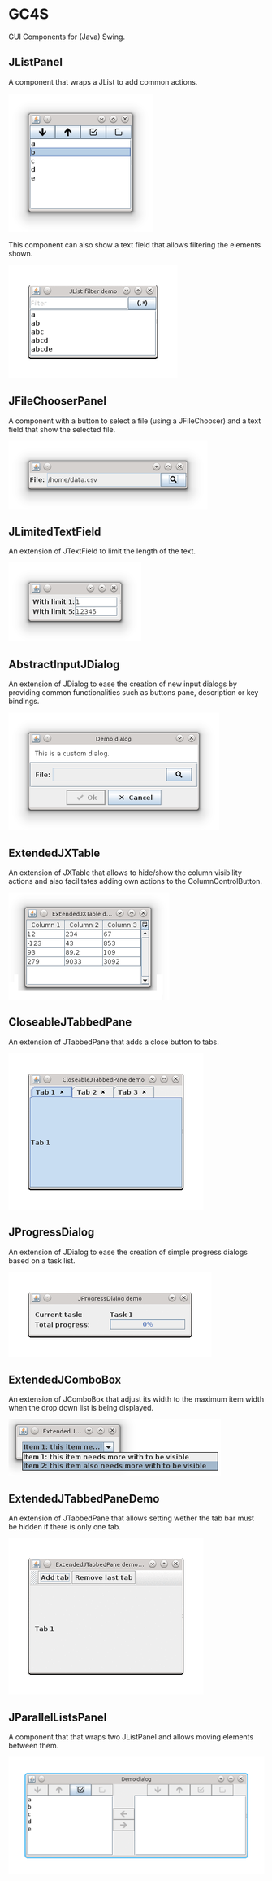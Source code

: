 GC4S
========================

GUI Components for (Java) Swing.

JListPanel
------------
A component that wraps a JList to add common actions.

![JListPanel](https://raw.githubusercontent.com/hlfernandez/GC4S/master/screenshots/JListPanel.png)

This component can also show a text field that allows filtering the elements shown.

![JListPanel filtering demo](https://raw.githubusercontent.com/hlfernandez/GC4S/master/screenshots/JListPanel-FilterDemo.gif)

JFileChooserPanel
------------
A component with a button to select a file (using a JFileChooser) and a text field that show the selected file.

![JFileChooserPanel](https://raw.githubusercontent.com/hlfernandez/GC4S/master/screenshots/JFileChooserPanel.png)

JLimitedTextField
------------
An extension of JTextField to limit the length of the text.

![JLimitedTextField](https://raw.githubusercontent.com/hlfernandez/GC4S/master/screenshots/JLimitedTextField.png)

AbstractInputJDialog
------------
An extension of JDialog to ease the creation of new input dialogs by providing common functionalities such as buttons pane, description or key bindings.

![AbstractInputJDialog](https://raw.githubusercontent.com/hlfernandez/GC4S/master/screenshots/AbstractInputJDialog.png)

ExtendedJXTable
------------
An extension of JXTable that allows to hide/show the column visibility actions and also facilitates adding own actions to the ColumnControlButton.

![ExtendedJXTable](https://raw.githubusercontent.com/hlfernandez/GC4S/master/screenshots/ExtendedJXTable.png)

CloseableJTabbedPane
------------
An extension of JTabbedPane that adds a close button to tabs.

![CloseableJTabbedPane](https://raw.githubusercontent.com/hlfernandez/GC4S/master/screenshots/CloseableJTabbedPane.gif)

JProgressDialog
------------
An extension of JDialog to ease the creation of simple progress dialogs based on a task list.

![JProgressDialog](https://raw.githubusercontent.com/hlfernandez/GC4S/master/screenshots/JProgressDialog.gif)

ExtendedJComboBox
------------
An extension of JComboBox that adjust its width to the maximum item width when the drop down list is being displayed.

![JProgressDialog](https://raw.githubusercontent.com/hlfernandez/GC4S/master/screenshots/ExtendedJComboBox.png)

ExtendedJTabbedPaneDemo
------------
An extension of JTabbedPane that allows setting wether the tab bar must be hidden if there is only one tab.

![JProgressDialog](https://raw.githubusercontent.com/hlfernandez/GC4S/master/screenshots/ExtendedJTabbedPaneDemo.gif)

JParallelListsPanel
------------
A component that that wraps two JListPanel and allows moving elements between them.

![JParallelListsPanel](https://raw.githubusercontent.com/hlfernandez/GC4S/master/screenshots/JParallelLists.gif)